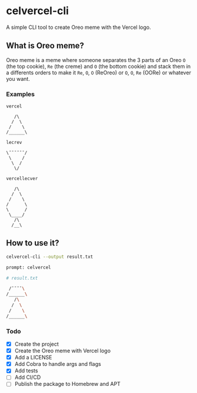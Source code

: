 # celvercel-cli

A simple CLI tool to create Oreo meme with the Vercel logo.

## What is Oreo meme?

Oreo meme is a meme where someone separates the 3 parts of an Oreo `O` (the top cookie), `Re` (the creme) and `O` (the bottom cookie) and stack them in a differents orders to make it `Re`, `O`, `O` (ReOreo) or `O`, `O`, `Re` (OORe) or whatever you want.

### Examples

`vercel`
```
   /\
  /  \
 /    \
/______\
```

`lecrev`
```
\¯¯¯¯¯¯/
 \    /
  \  /
   \/
```

`vercellecver`
```
   /\
  /  \
 /    \
/      \
\      /
 \____/
   /\
  /__\
```
## How to use it?

```bash
celvercel-cli --output result.txt

prompt: celvercel

# result.txt

 /¯¯¯¯\
/______\
   /\
  /  \
 /    \
/______\

```

### Todo

- [x] Create the project
- [x] Create the Oreo meme with Vercel logo
- [x] Add a LICENSE
- [x] Add Cobra to handle args and flags
- [x] Add tests
- [ ] Add CI/CD
- [ ] Publish the package to Homebrew and APT